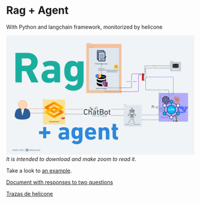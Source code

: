# Rag + Agent
 With Python and langchain framework, monitorized by helicone

![Rag+agent app graph](images/flowchart.png)
*It is intended to download and make zoom to read it*.

Take a look to [an example](https://drive.google.com/file/d/1a7nv_WX2OAHpFroZLlky3JsFAJurPViN/view?usp=sharing).

[Document with responses to two questions](Project5.pdf)

[Trazas de helicone](HeliconeTraces.csv)
